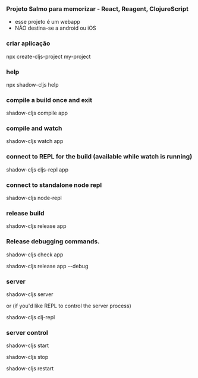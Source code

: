 ### Projeto Salmo para memorizar - React, Reagent, ClojureScript

- esse projeto é um webapp
- NÃO destina-se a android ou iOS

### criar aplicação

npx create-cljs-project my-project

### help

npx shadow-cljs help

### compile a build once and exit

shadow-cljs compile app

### compile and watch

shadow-cljs watch app

### connect to REPL for the build (available while watch is running)

shadow-cljs cljs-repl app

### connect to standalone node repl

shadow-cljs node-repl

### release build

shadow-cljs release app

### Release debugging commands.

shadow-cljs check app

shadow-cljs release app --debug

### server

shadow-cljs server

or (if you'd like REPL to control the server process)

shadow-cljs clj-repl

### server control

shadow-cljs start

shadow-cljs stop

shadow-cljs restart
